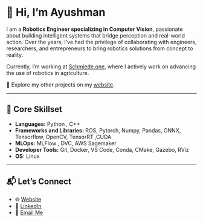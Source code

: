 # 👋 Hi, I’m Ayushman  

I am a **Robotics Engineer specializing in Computer Vision**, passionate about building intelligent systems that bridge perception and real-world action. Over the years, I’ve had the privilege of collaborating with engineers, researchers, and entrepreneurs to bring robotics solutions from concept to reality.  

Currently, I’m working at [Schmiede.one](https://schmiede.one/), where I actively work on advancing the use of robotics in agriculture.  

🔗 Explore my other projects on my [website](https://www.ayushmanchoudhuri.com/).  

---

## 🚀 Core Skillset  
- **Languages:** Python , C++
- **Frameworks and Libraries:** ROS, Pytorch, Numpy, Pandas, ONNX, Tensorflow, OpenCV, TensorRT ,CUDA
- **MLOps:** MLFlow , DVC, AWS Sagemaker
- **Developer Tools:** Git, Docker, VS Code, Conda, CMake, Gazebo, RViz
- **OS:** Linux  

---

## 📬 Let’s Connect  
- 🌐 [Website](https://www.ayushmanchoudhuri.com/)  
- 💼 [LinkedIn](https://www.linkedin.com/in/ayushmanchoudhuri/)  
- 📧 [Email Me](ayushc205de@gmail.com)  
